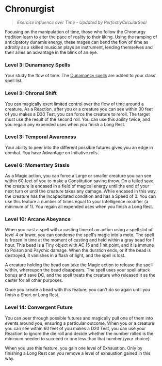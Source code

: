 # Chronurgist

> *Exercise Influence over Time - Updated by PerfectlyCircularSeal*

Focusing on the manipulation of time, those who follow the Chronurgy tradition learn to alter the pace of reality to their liking. Using the ramping of anticipatory dunamis energy, these mages can bend the flow of time as adroitly as a skilled musician plays an instrument, lending themselves and their allies an advantage in the blink of an eye.

### Level 3: Dunamancy Spells

Your study the flow of time. The [Dunamancy spells](../../spells/description/additional/dunamancy.md) are added to your class' spell list.

### Level 3: Chronal Shift

You can magically exert limited control over the flow of time around a creature. As a Reaction, after you or a creature you can see within 30 feet of you makes a D20 Test, you can force the creature to reroll. The target must use the result of the second roll. You can use this ability twice, and you regain any expended uses when you finish a Long Rest.

### Level 3: Temporal Awareness

Your ability to peer into the different possible futures gives you an edge in combat. You have Advantage on Initiative rolls.

### Level 6: Momentary Stasis

As a Magic action, you can force a Large or smaller creature you can see within 60 feet of you to make a Constitution saving throw. On a failed save, the creature is encased in a field of magical energy until the end of your next turn or until the creature takes any damage. While encased in this way, the creature has the Incapacitated condition and has a Speed of 0. You can use this feature a number of times equal to your Intelligence modifier (a minimum of 1). You regain all expended uses when you finish a Long Rest.

### Level 10: Arcane Abeyance

When you cast a spell with a casting time of an action using a spell slot of level 4 or lower, you can condense the spell's magic into a mote. The spell is frozen in time at the moment of casting and held within a gray bead for 1 hour. This bead is a Tiny object with AC 15 and 1 hit point, and it is immune to Poison and Psychic damage. When the duration ends, or if the bead is destroyed, it vanishes in a flash of light, and the spell is lost.

A creature holding the bead can take the Magic action to release the spell within, whereupon the bead disappears. The spell uses your spell attack bonus and save DC, and the spell treats the creature who released it as the caster for all other purposes.

Once you create a bead with this feature, you can't do so again until you finish a Short or Long Rest.

### Level 14: Convergent Future

You can peer through possible futures and magically pull one of them into events around you, ensuring a particular outcome. When you or a creature you can see within 60 feet of you makes a D20 Test, you can use your Reaction to ignore the die roll and decide whether the number rolled is the minimum needed to succeed or one less than that number (your choice).

When you use this feature, you gain one level of Exhaustion. Only by finishing a Long Rest can you remove a level of exhaustion gained in this way. 
